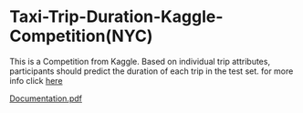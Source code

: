 # Taxi-Trip-Duration-Kaggle-Competition(NYC)
This is a Competition from Kaggle. Based on individual trip attributes, participants should predict the duration of each trip in the test set.
for more info click [here](https://www.kaggle.com/competitions/nyc-taxi-trip-duration/overview)

[Documentation.pdf](https://github.com/gaserashraf/Taxi-Trip-Duration-BD/files/11949011/Phase2.pdf)
